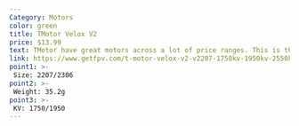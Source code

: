 ```yaml
---
Category: Motors
color: green
title: TMotor Velox V2
price: $13.99
text: TMotor have great motors across a lot of price ranges. This is their inexpensive line, but they're still built well, and are made with good parts
link: https://www.getfpv.com/t-motor-velox-v2-v2207-1750kv-1950kv-2550kv-motor.html
point1: >-
 Size: 2207/2306
point2: >-
 Weight: 35.2g
point3: >-
 KV: 1750/1950
---
```

